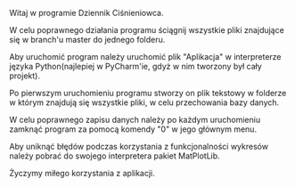 Witaj w programie Dziennik Ciśnieniowca.

W celu poprawnego działania programu ściągnij wszystkie pliki znajdujące się w branch'u master do jednego folderu.

Aby uruchomić program należy uruchomić plik "Aplikacja" w interpreterze języka Python(najlepiej w PyCharm'ie, 
gdyż w nim tworzony był cały projekt).

Po pierwszym uruchomieniu programu stworzy on plik tekstowy w folderze w którym znajdują się wszystkie pliki, w celu przechowania bazy danych.

W celu poprawnego zapisu danych należy po każdym uruchomieniu zamknąć program za pomocą komendy "0" w jego głównym menu.

Aby uniknąć błędów podczas korzystania z funkcjonalności wykresów należy pobrać do swojego interpretera pakiet MatPlotLib.

Życzymy miłego korzystania z aplikacji.
